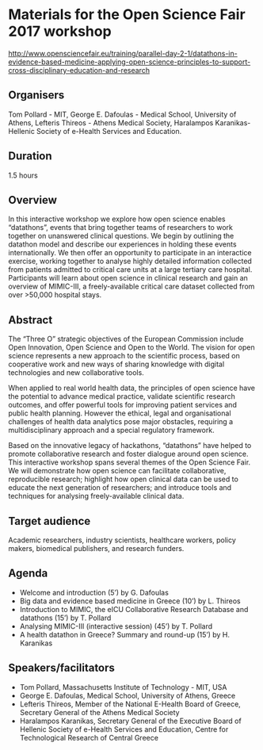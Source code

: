# Materials for the Open Science Fair 2017 workshop

http://www.opensciencefair.eu/training/parallel-day-2-1/datathons-in-evidence-based-medicine-applying-open-science-principles-to-support-cross-disciplinary-education-and-research

## Organisers

Tom Pollard - MIT, George E. Dafoulas - Medical School, University of Athens,  Lefteris Thireos - Athens Medical Society, Haralampos Karanikas- Hellenic Society of e-Health Services and Education.

## Duration

1.5 hours

## Overview

In this interactive workshop we explore how open science enables “datathons”, events that bring together teams of researchers to work together on unanswered clinical questions. We begin by outlining the datathon model and describe our experiences in holding these events internationally. We then offer an opportunity to participate in an interactice exercise, working together to analyse highly detailed information collected from patients admitted to critical care units at a large tertiary care hospital. Participants will learn about open science in clinical research and gain an overview of MIMIC-III, a freely-available critical care dataset collected from over >50,000 hospital stays.

## Abstract

The “Three O” strategic objectives of the European Commission include Open Innovation, Open Science and Open to the World. The vision for open science represents a new approach to the scientific process, based on cooperative work and new ways of sharing knowledge with digital technologies and new collaborative tools. 

When applied to real world health data, the principles of open science have the potential to advance medical practice, validate scientific research outcomes, and offer powerful tools for improving patient services and public health planning. However the ethical, legal and organisational challenges of health data analytics pose major obstacles, requiring a multidisciplinary approach and a special regulatory framework. 

Based on the innovative legacy of hackathons, “datathons” have helped to promote collaborative research and foster dialogue around open science. This interactive workshop spans several themes of the Open Science Fair. We will demonstrate how open science can facilitate collaborative, reproducible research; highlight how open clinical data can be used to educate the next generation of researchers; and introduce tools and techniques for analysing freely-available clinical data.

## Target audience

Academic researchers, industry scientists, healthcare workers, policy makers, biomedical publishers, and research funders.

## Agenda

- Welcome and introduction (5’) by G. Dafoulas
- Big data and evidence based medicine in Greece (10’) by  L. Thireos
- Introduction to MIMIC, the eICU Collaborative Research Database and datathons (15’) by T. Pollard
- Analysing MIMIC-III (interactive session) (45’) by T. Pollard
- A health datathon in Greece? Summary and round-up (15’) by H. Karanikas

## Speakers/facilitators

- Tom Pollard, Massachusetts Institute of Technology - MIT, USA
- George E. Dafoulas, Medical School, University of Athens, Greece
- Lefteris Thireos, Member of the National E-Health Board of Greece, Secretary General of the Athens Medical Society
- Haralampos Karanikas, Secretary General of the Executive Board of Hellenic Society of e-Health Services and Education, Centre for Technological Research of Central Greece

